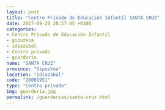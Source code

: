 ```yaml
---
layout: post
title: "Centro Privado de Educación Infantil SANTA CRUZ"
date: 2017-09-20 20:57:05 +0200
categories:
- Centro Privado de Educación Infantil
- gipuzkoa
- idiazabal
- Centro privado
- guarderia
name: "SANTA CRUZ"
province: "Gipuzkoa"
location: "Idiazabal"
code: "20001951"
type: "Centro privado"
img: guarderia.jpg
permalink: /guarderias/santa-cruz.html
---
```

